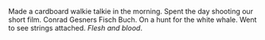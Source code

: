 Made a cardboard walkie talkie in the morning. Spent the day shooting our short film. Conrad Gesners Fisch Buch. On a hunt for the white whale. Went to see strings attached. *Flesh and blood*.
